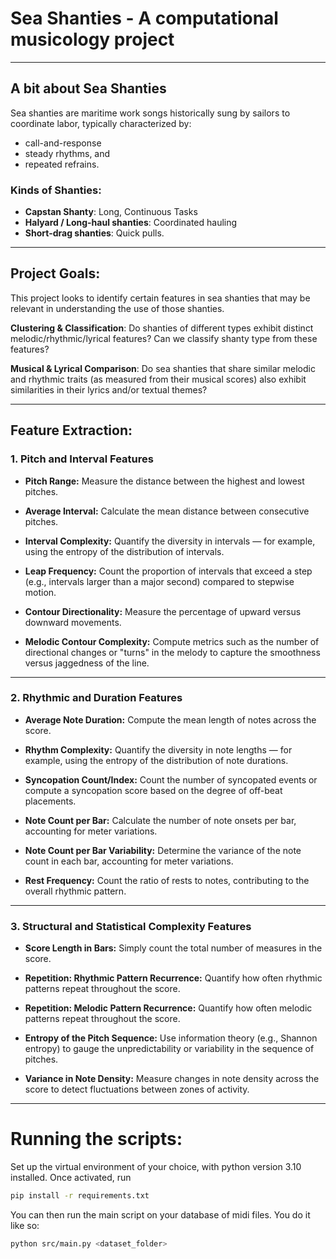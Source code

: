 # Sea Shanties - A computational musicology project

---

## A bit about Sea Shanties
Sea shanties are maritime work songs historically sung by sailors to coordinate labor, typically characterized by:
- call-and-response
- steady rhythms, and
- repeated refrains.

### Kinds of Shanties:
- **Capstan Shanty**: Long, Continuous Tasks
- **Halyard / Long-haul shanties**: Coordinated hauling
- **Short-drag shanties**: Quick pulls.

---

## Project Goals:
This project looks to identify certain features in sea shanties that may be relevant in understanding the use of those shanties.

**Clustering & Classification**: Do shanties of different types exhibit distinct melodic/rhythmic/lyrical features?
Can we classify shanty type from these features?

**Musical & Lyrical Comparison**: Do sea shanties that share similar melodic and rhythmic traits (as measured from their musical scores) also exhibit similarities in their lyrics and/or textual themes?

---

## Feature Extraction:

### 1. Pitch and Interval Features

- **Pitch Range:**
  Measure the distance between the highest and lowest pitches.

- **Average Interval:**
  Calculate the mean distance between consecutive pitches.

- **Interval Complexity:**
  Quantify the diversity in intervals — for example, using the entropy of the distribution of intervals.

- **Leap Frequency:**
  Count the proportion of intervals that exceed a step (e.g., intervals larger than a major second) compared to stepwise motion.

- **Contour Directionality:**
  Measure the percentage of upward versus downward movements.

- **Melodic Contour Complexity:**
  Compute metrics such as the number of directional changes or "turns" in the melody to capture the smoothness versus jaggedness of the line.

---

### 2. Rhythmic and Duration Features

- **Average Note Duration:**
  Compute the mean length of notes across the score.

- **Rhythm Complexity:**
  Quantify the diversity in note lengths — for example, using the entropy of the distribution of note durations.

- **Syncopation Count/Index:**
  Count the number of syncopated events or compute a syncopation score based on the degree of off-beat placements.

- **Note Count per Bar:**
  Calculate the number of note onsets per bar, accounting for meter variations.

- **Note Count per Bar Variability:**
  Determine the variance of the note count in each bar, accounting for meter variations.

- **Rest Frequency:**
  Count the ratio of rests to notes, contributing to the overall rhythmic pattern.

---

### 3. Structural and Statistical Complexity Features

- **Score Length in Bars:**
  Simply count the total number of measures in the score.

- **Repetition: Rhythmic Pattern Recurrence:**
  Quantify how often rhythmic patterns repeat throughout the score.

- **Repetition: Melodic Pattern Recurrence:**
  Quantify how often melodic patterns repeat throughout the score.

- **Entropy of the Pitch Sequence:**
  Use information theory (e.g., Shannon entropy) to gauge the unpredictability or variability in the sequence of pitches.

- **Variance in Note Density:**
  Measure changes in note density across the score to detect fluctuations between zones of activity.

---

# Running the scripts:
Set up the virtual environment of your choice, with python version 3.10 installed.
Once activated, run
```bash
pip install -r requirements.txt
```
You can then run the main script on your database of midi files. You do it like so:
```bash
python src/main.py <dataset_folder>
```
